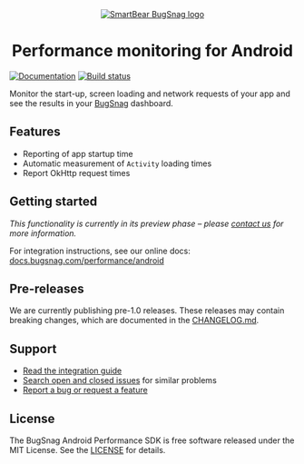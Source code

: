 <div align="center">
  <a href="https://www.bugsnag.com/platforms/android">
    <picture>
      <source media="(prefers-color-scheme: dark)" srcset="https://assets.smartbear.com/m/3dab7e6cf880aa2b/original/BugSnag-Repository-Header-Dark.svg">
      <img alt="SmartBear BugSnag logo" src="https://assets.smartbear.com/m/3945e02cdc983893/original/BugSnag-Repository-Header-Light.svg">
    </picture>
  </a>
  <h1>Performance monitoring for Android</h1>
</div>

[![Documentation](https://img.shields.io/badge/documentation-latest-blue.svg)](https://docs.bugsnag.com/performance/android/)
[![Build status](https://badge.buildkite.com/fc6d65c0631c533598c57b3cc8ad15e116dc1999bac7bfaf69.svg?branch=main)](https://buildkite.com/bugsnag/bugsnag-android-performance)

Monitor the start-up, screen loading and network requests of your app and see the results in your [BugSnag](https://www.bugsnag.com) dashboard.

## Features

- Reporting of app startup time
- Automatic measurement of `Activity` loading times
- Report OkHttp request times

## Getting started

_This functionality is currently in its preview phase – please [contact us](mailto:support@bugsnag.com) for more information._

For integration instructions, see our online docs: [docs.bugsnag.com/performance/android](https://docs.bugsnag.com/performance/android)

## Pre-releases

We are currently publishing pre-1.0 releases. These releases may contain breaking changes, which are documented in the [CHANGELOG.md](./CHANGELOG.md).
## Support

* [Read the integration guide](https://docs.bugsnag.com/performance/android/)
* [Search open and closed issues](https://github.com/bugsnag/bugsnag-android-performance/issues?utf8=✓&q=is%3Aissue) for similar problems
* [Report a bug or request a feature](https://github.com/bugsnag/bugsnag-android-performance/issues/new)

## License

The BugSnag Android Performance SDK is free software released under the MIT License. See the [LICENSE](./LICENSE) for details.